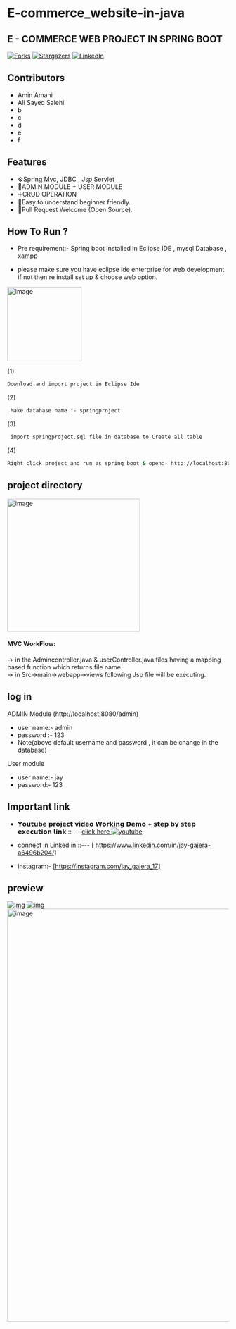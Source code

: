 # E-commerce_website-in-java


## E - COMMERCE WEB PROJECT IN SPRING BOOT



<!-- [![Contributors][contributors-shield]][contributors-url]
[![MIT License][license-shield]][license-url]
[![Isses][issues-shield]][issues-url]

-->
[![Forks][forks-shield]][forks-url]
[![Stargazers][stars-shield]][stars-url]
[![LinkedIn][linkedin-shield]][linkedin-url]
<br>


## Contributors
- Amin Amani
- Ali Sayed Salehi
- b
- c
- d
- e
- f



## Features
- ⚙️Spring Mvc, JDBC , Jsp Servlet
- 📝ADMIN MODULE + USER MODULE
- ➕CRUD OPERATION
- 🌱Easy to understand beginner friendly.
- 🥳Pull Request Welcome (Open Source).




## How To Run ?

- Pre requirement:- Spring boot Installed in Eclipse IDE ,  mysql Database , xampp 

- please make sure you have eclipse ide enterprise for web development if not then re install set up & choose web option.
<img width="169" alt="image" src="https://user-images.githubusercontent.com/81226571/178137583-578558de-ff7e-498b-bb00-927dd46b4fb0.png">


 (1)
```sh
Download and import project in Eclipse Ide
```
 (2)
```sh
 Make database name :- springproject 
 ```
  (3)
```sh
 import springproject.sql file in database to Create all table 
 ```

(4)
```sh
Right click project and run as spring boot & open:- http://localhost:8080/
```

## project directory 
<img width="302" alt="image" src="https://user-images.githubusercontent.com/81226571/178137751-c02d40b5-e718-4aad-816a-f45807612e5c.png">
<h4> MVC WorkFlow: </h4>
    → in the Admincontroller.java & userController.java files having a mapping based function which returns file name.<br>
    → in Src->main->webapp->views  following Jsp file will be executing.

## log in 
ADMIN Module (http://localhost:8080/admin) 
-  user name:- admin
-  password :- 123
-  Note(above default username and password , it can be change in the database)

  User module
-  user name:- jay 
-  password:- 123

## Important link
- 𝗬𝗼𝘂𝘁𝘂𝗯𝗲 𝗽𝗿𝗼𝗷𝗲𝗰𝘁 𝘃𝗶𝗱𝗲𝗼 𝗪𝗼𝗿𝗸𝗶𝗻𝗴 𝗗𝗲𝗺𝗼 + 𝘀𝘁𝗲𝗽 𝗯𝘆 𝘀𝘁𝗲𝗽 𝗲𝘅𝗲𝗰𝘂𝘁𝗶𝗼𝗻 𝗹𝗶𝗻𝗸 ::---  [  click here  ](https://youtu.be/c6WWdINWSlI) [![youtube][youtube-shield]][youtube-url]

- connect in Linked in ::---  [ https://www.linkedin.com/in/jay-gajera-a6496b204/]
- instagram:- [https://instagram.com/jay_gajera_17]


## preview
![img](https://github.com/jaygajera17/E-commerce_website-in-java/blob/main/JtProject/src/main/resources/Product%20Images/Screenshot%202022-04-11%20111601.jpg)
![img](https://github.com/jaygajera17/E-commerce_website-in-java/blob/main/JtProject/src/main/resources/Product%20Images/Screenshot%202022-04-11%20111538.jpg)
<img width="938" alt="image" src="https://user-images.githubusercontent.com/81226571/178270030-c4e9f485-fe0b-4bbb-804a-a28d2c182c7c.png">



[contributors-shield]: https://img.shields.io/github/contributors/othneildrew/Best-README-Template.svg?style=for-the-badge
[contributors-url]: https://github.com/jaygajera17/E-commerce-project-springBoot/graphs/contributors
[forks-shield]: https://img.shields.io/github/forks/jaygajera17/E-commerce-project-springBoot.svg?style=for-the-badge
[forks-url]: https://github.com/jaygajera17/E-commerce-project-springBoot/network/members
[stars-shield]: https://img.shields.io/github/stars/jaygajera17/E-commerce-project-springBoot.svg?style=for-the-badge
[stars-url]: https://github.com/jaygajera17/E-commerce-project-springBoot/stargazers
[issues-shield]: https://img.shields.io/github/issues/othneildrew/Best-README-Template.svg?style=for-the-badge
[issues-url]: https://github.com/othneildrew/Best-README-Template/issues
[license-shield]: https://img.shields.io/github/license/othneildrew/Best-README-Template.svg?style=for-the-badge
[license-url]: https://github.com/othneildrew/Best-README-Template/blob/master/LICENSE.txt
[linkedin-shield]: https://img.shields.io/badge/-LinkedIn-black.svg?style=for-the-badge&logo=linkedin&colorB=555
[linkedin-url]:  https://www.linkedin.com/in/jay-gajera-a6496b204/

[youtube-shield]:https://img.shields.io/youtube/views/c6WWdINWSlI?style=social
[youtube-url]:  https://youtu.be/c6WWdINWSlI
